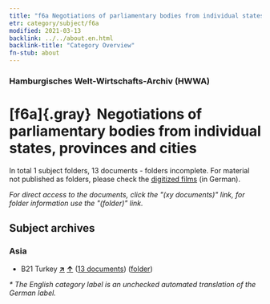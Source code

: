 ```yaml
---
title: "f6a Negotiations of parliamentary bodies from individual states, provinces and cities"
etr: category/subject/f6a
modified: 2021-03-13
backlink: ../../about.en.html
backlink-title: "Category Overview"
fn-stub: about
---
```


### Hamburgisches Welt-Wirtschafts-Archiv (HWWA)
# [f6a]{.gray}&#8201; Negotiations of parliamentary bodies from individual states, provinces and cities&#160; 





In total 1 subject folders, 13 documents - folders incomplete.
For material not published as folders, please check the [digitized films](/film/h1_sh) (in German).

_For direct access to the documents, click the "(xy documents)" link, for folder information use the "(folder)" link._

## Subject archives



### Asia

- B21 Turkey [**&nearr;**](../../../geo/i/141111/about.en.html "Turkey (all folders)") [**&uarr;**](../../../geo/about.en.html#B21 "Country category system") (<a href="https://pm20.zbw.eu/dfgview/sh/141111,144446" title="about: Turkey : Negotiations of parliamentary bodies from individual states, provinces and cities" target="_blank">13 documents</a>) ([folder](http://purl.org/pressemappe20/folder/sh/141111,144446))


_* The English category label is an unchecked automated translation of the German label._


